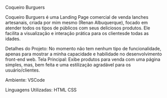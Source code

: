 Coqueiro Burguers

Coqueiro Burguers é uma Landing Page comercial de venda lanches artesanais, criada por mim mesmo (Renan Albuquerque), focado em atender todos os tipos de públicos com seus deliciosos produtos. Ele facilita a visualização e interação prática para os clientesde todas as idades.

Detalhes do Projeto:
No momento não tem nenhum tipo de funcionalidade, apenas para mostrar a minha capacidade e habilidade no desenvolvimento front-end web.
Tela Principal:
Exibe produtos para venda com uma página simples, mas, bem feita e uma estilização agradável para os usuário/clientes.

Ambiente:
VSCode

Linguagens Utilizadas:
HTML
CSS
